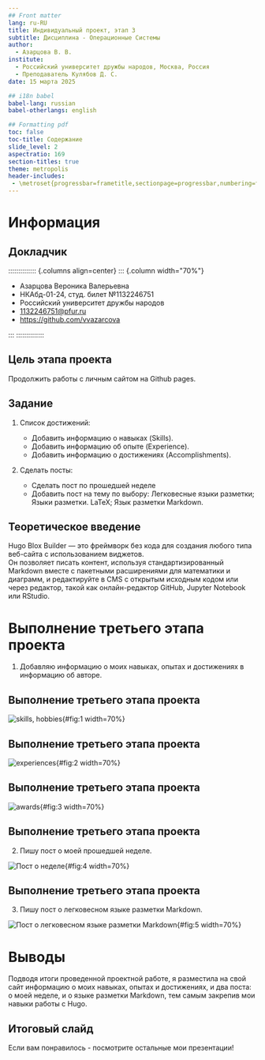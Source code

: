 ```yaml
---
## Front matter
lang: ru-RU
title: Индивидуальный проект, этап 3
subtitle: Дисциплина - Операционные Системы
author:
  - Азарцова В. В.
institute:
  - Российский университет дружбы народов, Москва, Россия
  - Преподаватель Кулябов Д. С.
date: 15 марта 2025

## i18n babel
babel-lang: russian
babel-otherlangs: english

## Formatting pdf
toc: false
toc-title: Содержание
slide_level: 2
aspectratio: 169
section-titles: true
theme: metropolis
header-includes:
 - \metroset{progressbar=frametitle,sectionpage=progressbar,numbering=fraction}
---
```


# Информация

## Докладчик

:::::::::::::: {.columns align=center}
::: {.column width="70%"}

  * Азарцова Вероника Валерьевна
  * НКАбд-01-24, студ. билет №1132246751
  * Российский университет дружбы народов
  * [1132246751@pfur.ru](mailto:1132246751@pfur.ru)
  * <https://github.com/vvazarcova>

:::
::::::::::::::

## Цель этапа проекта

Продолжить работы с личным сайтом на Github pages.

## Задание

1. Список достижений:
   - Добавить информацию о навыках (Skills).
   - Добавить информацию об опыте (Experience).
   - Добавить информацию о достижениях (Accomplishments).

2. Сделать посты:
   - Сделать пост по прошедшей неделе
   - Добавить пост на тему по выбору: Легковесные языки разметки; Языки разметки. LaTeX; Язык разметки Markdown.


## Теоретическое введение

Hugo Blox Builder — это фреймворк без кода для создания любого типа веб-сайта с использованием виджетов.  
Он позволяет писать контент, используя стандартизированный Markdown вместе с пакетными расширениями для математики и диаграмм, и редактируйте в CMS с открытым исходным кодом или через редактор, такой как онлайн-редактор GitHub, Jupyter Notebook или RStudio.  

# Выполнение третьего этапа проекта

1. Добавляю информацию о моих навыках, опытах и достижениях в информацию об авторе.

## Выполнение третьего этапа проекта

![skills, hobbies](image/1.png){#fig:1 width=70%}

## Выполнение третьего этапа проекта

![experiences](image/2.png){#fig:2 width=70%}

## Выполнение третьего этапа проекта

![awards](image/3.png){#fig:3 width=70%}

## Выполнение третьего этапа проекта

2. Пишу пост о моей прошедшей неделе.

![Пост о неделе](image/4.png){#fig:4 width=70%}

## Выполнение третьего этапа проекта

3. Пишу пост о легковесном языке разметки Markdown.

![Пост о легковесном языке разметки Markdown](image/5.png){#fig:5 width=70%}

# Выводы

Подводя итоги проведенной проектной работе, я разместила на свой сайт информацию о моих навыках, опытах и достижениях, и два поста: о моей неделе, и о языке разметки Markdown, тем самым закрепив мои навыки работы с Hugo.

## Итоговый слайд

Если вам понравилось - посмотрите остальные мои презентации!




